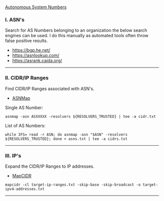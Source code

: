 [Autonomous System Numbers](https://www.iana.org/assignments/as-numbers/as-numbers.xhtml)

### I. ASN's
Search for AS Numbers belonging to an organization the below search engines can be used. I do this manually as automated tools often throw false positive results.
- https://bgp.he.net/
- https://asnlookup.com/
- https://asrank.caida.org/

---

### II. CIDR/IP Ranges 
Find CIDR/IP Ranges associated with ASN's.
- [ASNMap](https://github.com/projectdiscovery/asnmap)

Single AS Number:
```shell
asnmap -asn ASXXXXX -resolvers ${RESOLVERS_TRUSTED} | tee -a cidr.txt
```
List of AS Numbers:
```shell
while IFS= read -r ASN; do asnmap -asn "$ASN" -resolvers ${RESOLVERS_TRUSTED}; done < asns.txt | tee -a cidrs.txt
```

---

### III. IP's
Expand the CIDR/IP Ranges to IP addresses.
- [MapCIDR](https://github.com/projectdiscovery/mapcidr)
```
mapcidr -cl target-ip-ranges.txt -skip-base -skip-broadcast -o target-ipv4-addresses.txt
```

---
```
